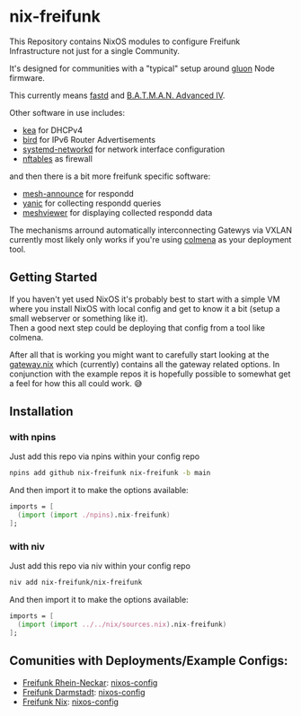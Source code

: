 # nix-freifunk

This Repository contains NixOS modules to configure Freifunk Infrastructure not just for a single Community.

It's designed for communities with a "typical" setup around [gluon](https://github.com/freifunk-gluon/gluon) Node firmware.

This currently means [fastd](https://github.com/neocturne/fastd) and [B.A.T.M.A.N. Advanced IV](https://www.open-mesh.org/projects/batman-adv/wiki).

Other software in use includes:

- [kea](https://www.isc.org/kea/) for DHCPv4
- [bird](https://bird.network.cz/) for IPv6 Router Advertisements
- [systemd-networkd](https://www.freedesktop.org/software/systemd/man/latest/systemd.network.html) for network interface configuration
- [nftables](https://netfilter.org/projects/nftables/) as firewall


and then there is a bit more freifunk specific software:

- [mesh-announce](https://github.com/Freifunk-Rhein-Neckar/mesh-announce) for respondd
- [yanic](https://github.com/FreifunkBremen/yanic) for collecting respondd queries
- [meshviewer](https://github.com/freifunk/meshviewer) for displaying collected respondd data

The mechanisms arround automatically interconnecting Gatewys via VXLAN currently most likely only works if you're using [colmena](https://colmena.cli.rs/) as your deployment tool.


## Getting Started

If you haven't yet used NixOS it's probably best to start with a simple VM where you install NixOS with local config and get to know it a bit (setup a small webserver or something like it).  
Then a good next step could be deploying that config from a tool like colmena.

After all that is working you might want to carefully start looking at the [gateway.nix](gateway.nix) which (currently) contains all the gateway related options. In conjunction with the example repos it is hopefully possible to somewhat get a feel for how this all could work. :sweat_smile:


## Installation

### with npins

Just add this repo via npins within your config repo

```bash
npins add github nix-freifunk nix-freifunk -b main
```

And then import it to make the options available:

```nix
imports = [
  (import (import ./npins).nix-freifunk)
];
```


### with niv

Just add this repo via niv within your config repo


```bash
niv add nix-freifunk/nix-freifunk
```

And then import it to make the options available:

```nix
imports = [
  (import (import ../../nix/sources.nix).nix-freifunk)
];
```


## Comunities with Deployments/Example Configs:

- [Freifunk Rhein-Neckar](https://www.freifunk-rhein-neckar.de/): [nixos-config](https://github.com/Freifunk-Rhein-Neckar/nixos-config)
- [Freifunk Darmstadt](https://darmstadt.freifunk.net/): [nixos-config](https://git.darmstadt.ccc.de/ffda/infra/nixos-config)
- [Freifunk Nix](https://github.com/nix-freifunk): [nixos-config](https://github.com/nix-freifunk/nixos-config)
